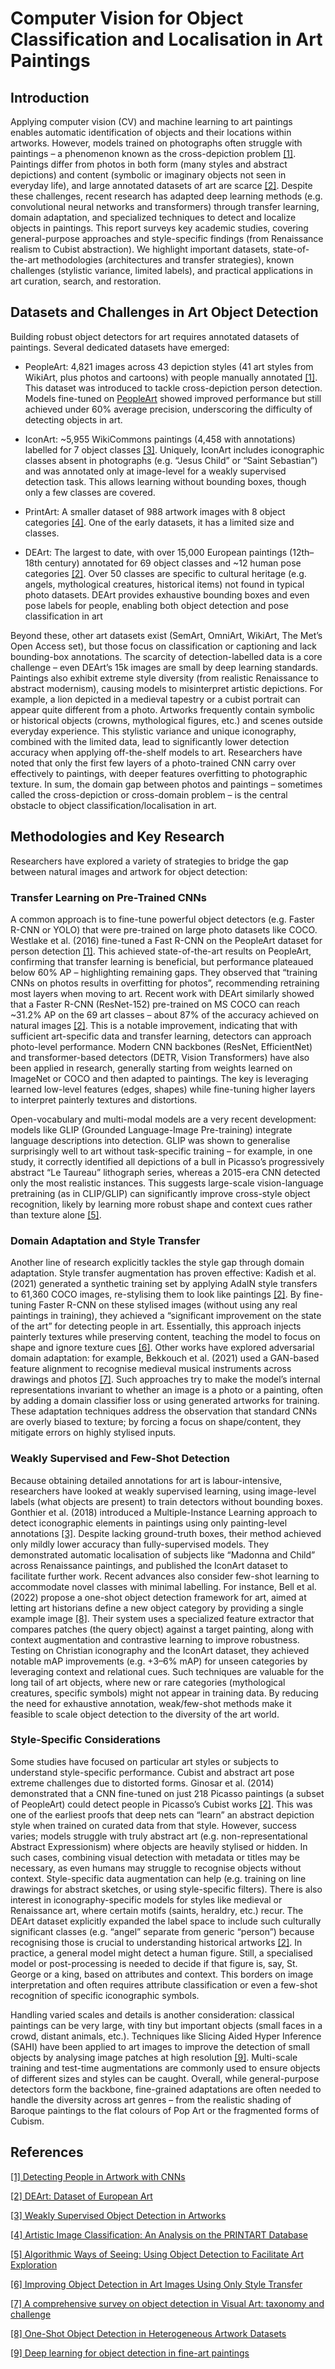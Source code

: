 # Computer Vision for Object Classification and Localisation in Art Paintings
## Introduction

Applying computer vision (CV) and machine learning to art paintings enables automatic identification of objects and their locations within artworks. However, models trained on photographs often struggle with paintings – a phenomenon known as the cross-depiction problem [[1]](https://github.com/burcia1711/art-paintings-classification-localisation-literature/blob/main/2016%20-%20Detecting%20People%20in%20Artwork%20with%20CNNs.pdf). Paintings differ from photos in both form (many styles and abstract depictions) and content (symbolic or imaginary objects not seen in everyday life), and large annotated datasets of art are scarce [[2]](https://github.com/burcia1711/art-paintings-classification-localisation-literature/blob/main/2022%20-%20DEArt%20Dataset%20of%20European%20Art.pdf). Despite these challenges, recent research has adapted deep learning methods (e.g. convolutional neural networks and transformers) through transfer learning, domain adaptation, and specialized techniques to detect and localize objects in paintings. This report surveys key academic studies, covering general-purpose approaches and style-specific findings (from Renaissance realism to Cubist abstraction). We highlight important datasets, state-of-the-art methodologies (architectures and transfer strategies), known challenges (stylistic variance, limited labels), and practical applications in art curation, search, and restoration.

## Datasets and Challenges in Art Object Detection

Building robust object detectors for art requires annotated datasets of paintings. Several dedicated datasets have emerged:

- PeopleArt: 4,821 images across 43 depiction styles (41 art styles from WikiArt, plus photos and cartoons) with people manually annotated [[1]](https://github.com/burcia1711/art-paintings-classification-localisation-literature/blob/main/2016%20-%20Detecting%20People%20in%20Artwork%20with%20CNNs.pdf). This dataset was introduced to tackle cross-depiction person detection. Models fine-tuned on [PeopleArt](https://github.com/BathVisArtData/PeopleArt) showed improved performance but still achieved under 60% average precision, underscoring the difficulty of detecting objects in art.

- IconArt: ~5,955 WikiCommons paintings (4,458 with annotations) labelled for 7 object classes [[3]](https://github.com/burcia1711/art-paintings-classification-localisation-literature/blob/main/2018%20-%20Weakly%20Supervised%20Object%20Detection%20in%20Artworks.pdf). Uniquely, IconArt includes iconographic classes absent in photographs (e.g. “Jesus Child” or “Saint Sebastian”) and was annotated only at image-level for a weakly supervised detection task. This allows learning without bounding boxes, though only a few classes are covered.

- PrintArt: A smaller dataset of 988 artwork images with 8 object categories [[4]](https://github.com/burcia1711/art-paintings-classification-localisation-literature/blob/main/2012%20-%20Artistic%20Image%20Classification%20An%20Analysis%20on%20the%20PRINTART%20Database.pdf). One of the early datasets, it has a limited size and classes.

- DEArt: The largest to date, with over 15,000 European paintings (12th–18th century) annotated for 69 object classes and ~12 human pose categories 
[[2]](https://github.com/burcia1711/art-paintings-classification-localisation-literature/blob/main/2022%20-%20DEArt%20Dataset%20of%20European%20Art.pdf). Over 50 classes are specific to cultural heritage (e.g. angels, mythological creatures, historical items) not found in typical photo datasets. DEArt provides exhaustive bounding boxes and even pose labels for people, enabling both object detection and pose classification in art

Beyond these, other art datasets exist (SemArt, OmniArt, WikiArt, The Met’s Open Access set), but those focus on classification or captioning and lack bounding-box annotations. The scarcity of detection-labelled data is a core challenge – even DEArt’s 15k images are small by deep learning standards. Paintings also exhibit extreme style diversity (from realistic Renaissance to abstract modernism), causing models to misinterpret artistic depictions. For example, a lion depicted in a medieval tapestry or a cubist portrait can appear quite different from a photo. Artworks frequently contain symbolic or historical objects (crowns, mythological figures, etc.) and scenes outside everyday experience. This stylistic variance and unique iconography, combined with the limited data, lead to significantly lower detection accuracy when applying off-the-shelf models to art. Researchers have noted that only the first few layers of a photo-trained CNN carry over effectively to paintings, with deeper features overfitting to photographic texture. In sum, the domain gap between photos and paintings – sometimes called the cross-depiction or cross-domain problem – is the central obstacle to object classification/localisation in art.

## Methodologies and Key Research

Researchers have explored a variety of strategies to bridge the gap between natural images and artwork for object detection:

### Transfer Learning on Pre-Trained CNNs

A common approach is to fine-tune powerful object detectors (e.g. Faster R-CNN or YOLO) that were pre-trained on large photo datasets like COCO. Westlake et al. (2016) fine-tuned a Fast R-CNN on the PeopleArt dataset for person detection [[1]](https://github.com/burcia1711/art-paintings-classification-localisation-literature/blob/main/2016%20-%20Detecting%20People%20in%20Artwork%20with%20CNNs.pdf). This achieved state-of-the-art results on PeopleArt, confirming that transfer learning is beneficial, but performance plateaued below 60% AP – highlighting remaining gaps. They observed that “training CNNs on photos results in overfitting for photos”, recommending retraining most layers when moving to art. Recent work with DEArt similarly showed that a Faster R-CNN (ResNet-152) pre-trained on MS COCO can reach ~31.2% AP on the 69 art classes – about 87% of the accuracy achieved on natural images [[2]](https://github.com/burcia1711/art-paintings-classification-localisation-literature/blob/main/2022%20-%20DEArt%20Dataset%20of%20European%20Art.pdf). This is a notable improvement, indicating that with sufficient art-specific data and transfer learning, detectors can approach photo-level performance. Modern CNN backbones (ResNet, EfficientNet) and transformer-based detectors (DETR, Vision Transformers) have also been applied in research, generally starting from weights learned on ImageNet or COCO and then adapted to paintings. The key is leveraging learned low-level features (edges, shapes) while fine-tuning higher layers to interpret painterly textures and distortions.

Open-vocabulary and multi-modal models are a very recent development: models like GLIP (Grounded Language-Image Pre-training) integrate language descriptions into detection. GLIP was shown to generalise surprisingly well to art without task-specific training – for example, in one study, it correctly identified all depictions of a bull in Picasso’s progressively abstract “Le Taureau” lithograph series, whereas a 2015-era CNN detected only the most realistic instances. This suggests large-scale vision-language pretraining (as in CLIP/GLIP) can significantly improve cross-style object recognition, likely by learning more robust shape and context cues rather than texture alone [[5]](https://github.com/burcia1711/art-paintings-classification-localisation-literature/blob/main/2024%20-%20Algorithmic%20Ways%20of%20Seeing-%20Using%20Object%20Detection%20to%20Facilitate%20Art%20Exploration.pdf).

### Domain Adaptation and Style Transfer

Another line of research explicitly tackles the style gap through domain adaptation. Style transfer augmentation has proven effective: Kadish et al. (2021) generated a synthetic training set by applying AdaIN style transfers to 61,360 COCO images, re-stylising them to look like paintings [[2]](https://github.com/burcia1711/art-paintings-classification-localisation-literature/blob/main/2022%20-%20DEArt%20Dataset%20of%20European%20Art.pdf). By fine-tuning Faster R-CNN on these stylised images (without using any real paintings in training), they achieved a “significant improvement on the state of the art” for detecting people in art. Essentially, this approach injects painterly textures while preserving content, teaching the model to focus on shape and ignore texture cues [[6]](https://github.com/burcia1711/art-paintings-classification-localisation-literature/blob/main/2021%20-%20Improving%20Object%20Detection%20in%20Art%20Images%20Using%20Only%20Style%20Transfer.pdf). Other works have explored adversarial domain adaptation: for example, Bekkouch et al. (2021) used a GAN-based feature alignment to recognise medieval musical instruments across drawings and photos [[7]](https://github.com/burcia1711/art-paintings-classification-localisation-literature/blob/main/2023%20-%20A%20comprehensive%20survey%20on%20object%20detection%20in%20Visual%20Art%3A%20taxonomy%20and%20challenge.pdf). Such approaches try to make the model’s internal representations invariant to whether an image is a photo or a painting, often by adding a domain classifier loss or using generated artworks for training. These adaptation techniques address the observation that standard CNNs are overly biased to texture; by forcing a focus on shape/content, they mitigate errors on highly stylised inputs.

### Weakly Supervised and Few-Shot Detection

Because obtaining detailed annotations for art is labour-intensive, researchers have looked at weakly supervised learning, using image-level labels (what objects are present) to train detectors without bounding boxes. Gonthier et al. (2018) introduced a Multiple-Instance Learning approach to detect iconographic elements in paintings using only painting-level annotations [[3]](https://github.com/burcia1711/art-paintings-classification-localisation-literature/blob/main/2018%20-%20Weakly%20Supervised%20Object%20Detection%20in%20Artworks.pdf). Despite lacking ground-truth boxes, their method achieved only mildly lower accuracy than fully-supervised models. They demonstrated automatic localisation of subjects like “Madonna and Child” across Renaissance paintings, and published the IconArt dataset to facilitate further work. Recent advances also consider few-shot learning to accommodate novel classes with minimal labelling. For instance, Bell et al. (2022) propose a one-shot object detection framework for art, aimed at letting art historians define a new object category by providing a single example image [[8]](https://github.com/burcia1711/art-paintings-classification-localisation-literature/blob/main/2022%20-%20One-Shot%20Object%20Detection%20in%20Heterogeneous%20Artwork%20Datasets.pdf). Their system uses a specialized feature extractor that compares patches (the query object) against a target painting, along with context augmentation and contrastive learning to improve robustness. Testing on Christian iconography and the IconArt dataset, they achieved notable mAP improvements (e.g. +3–6% mAP) for unseen categories by leveraging context and relational cues. Such techniques are valuable for the long tail of art objects, where new or rare categories (mythological creatures, specific symbols) might not appear in training data. By reducing the need for exhaustive annotation, weak/few-shot methods make it feasible to scale object detection to the diversity of the art world.

### Style-Specific Considerations

Some studies have focused on particular art styles or subjects to understand style-specific performance. Cubist and abstract art pose extreme challenges due to distorted forms. Ginosar et al. (2014) demonstrated that a CNN fine-tuned on just 218 Picasso paintings (a subset of PeopleArt) could detect people in Picasso’s Cubist works [[2]](https://github.com/burcia1711/art-paintings-classification-localisation-literature/blob/main/2022%20-%20DEArt%20Dataset%20of%20European%20Art.pdf). This was one of the earliest proofs that deep nets can “learn” an abstract depiction style when trained on curated data from that style. However, success varies; models struggle with truly abstract art (e.g. non-representational Abstract Expressionism) where objects are heavily stylised or hidden. In such cases, combining visual detection with metadata or titles may be necessary, as even humans may struggle to recognise objects without context. Style-specific data augmentation can help (e.g. training on line drawings for abstract sketches, or using style-specific filters). There is also interest in iconography-specific models for styles like medieval or Renaissance art, where certain motifs (saints, heraldry, etc.) recur. The DEArt dataset explicitly expanded the label space to include such culturally significant classes (e.g. “angel” separate from generic “person”) because recognising those is crucial to understanding historical artworks [[2]](https://github.com/burcia1711/art-paintings-classification-localisation-literature/blob/main/2022%20-%20DEArt%20Dataset%20of%20European%20Art.pdf). In practice, a general model might detect a human figure. Still, a specialised model or post-processing is needed to decide if that figure is, say, St. George or a king, based on attributes and context. This borders on image interpretation and often requires attribute classification or even a few-shot recognition of specific iconographic symbols.

Handling varied scales and details is another consideration: classical paintings can be very large, with tiny but important objects (small faces in a crowd, distant animals, etc.). Techniques like Slicing Aided Hyper Inference (SAHI) have been applied to art images to improve the detection of small objects by analysing image patches at high resolution [[9]](https://github.com/burcia1711/art-paintings-classification-localisation-literature/blob/main/2018%20-%20Deep%20learning%20for%20object%20detection%20in%20fine-art%20paintings.pdf). Multi-scale training and test-time augmentations are commonly used to ensure objects of different sizes and styles can be caught. Overall, while general-purpose detectors form the backbone, fine-grained adaptations are often needed to handle the diversity across art genres – from the realistic shading of Baroque paintings to the flat colours of Pop Art or the fragmented forms of Cubism.

## References
[[1] Detecting People in Artwork with CNNs](https://github.com/burcia1711/art-paintings-classification-localisation-literature/blob/main/2016%20-%20Detecting%20People%20in%20Artwork%20with%20CNNs.pdf)

[[2] DEArt: Dataset of European Art](https://github.com/burcia1711/art-paintings-classification-localisation-literature/blob/main/2022%20-%20DEArt%20Dataset%20of%20European%20Art.pdf)

[[3] Weakly Supervised Object Detection in Artworks](https://github.com/burcia1711/art-paintings-classification-localisation-literature/blob/main/2018%20-%20Weakly%20Supervised%20Object%20Detection%20in%20Artworks.pdf)

[[4] Artistic Image Classification: An Analysis on the PRINTART Database](https://github.com/burcia1711/art-paintings-classification-localisation-literature/blob/main/2012%20-%20Artistic%20Image%20Classification%20An%20Analysis%20on%20the%20PRINTART%20Database.pdf)

[[5] Algorithmic Ways of Seeing: Using Object Detection to Facilitate Art Exploration](https://github.com/burcia1711/art-paintings-classification-localisation-literature/blob/main/2024%20-%20Algorithmic%20Ways%20of%20Seeing-%20Using%20Object%20Detection%20to%20Facilitate%20Art%20Exploration.pdf)

[[6] Improving Object Detection in Art Images Using
Only Style Transfer](https://github.com/burcia1711/art-paintings-classification-localisation-literature/blob/main/2021%20-%20Improving%20Object%20Detection%20in%20Art%20Images%20Using%20Only%20Style%20Transfer.pdf)

[[7] A comprehensive survey on object detection in Visual Art:
taxonomy and challenge](https://github.com/burcia1711/art-paintings-classification-localisation-literature/blob/main/2023%20-%20A%20comprehensive%20survey%20on%20object%20detection%20in%20Visual%20Art%3A%20taxonomy%20and%20challenge.pdf)

[[8] One-Shot Object Detection in Heterogeneous Artwork Datasets](https://github.com/burcia1711/art-paintings-classification-localisation-literature/blob/main/2022%20-%20One-Shot%20Object%20Detection%20in%20Heterogeneous%20Artwork%20Datasets.pdf)

[[9] Deep learning for object detection in fine-art paintings](https://github.com/burcia1711/art-paintings-classification-localisation-literature/blob/main/2018%20-%20Deep%20learning%20for%20object%20detection%20in%20fine-art%20paintings.pdf)
